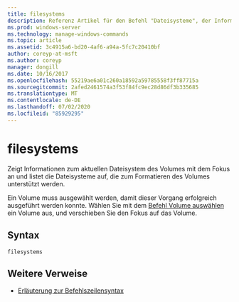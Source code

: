 ```yaml
---
title: filesystems
description: Referenz Artikel für den Befehl "Dateisysteme", der Informationen zum aktuellen Dateisystem des Volumes mit dem Fokus anzeigt und die Dateisysteme auflistet, die für die Formatierung des Volumes unterstützt werden.
ms.prod: windows-server
ms.technology: manage-windows-commands
ms.topic: article
ms.assetid: 3c4915a6-bd20-4af6-a94a-5fc7c20410bf
author: coreyp-at-msft
ms.author: coreyp
manager: dongill
ms.date: 10/16/2017
ms.openlocfilehash: 55219ae6a01c260a18592a59785558f3ff87715a
ms.sourcegitcommit: 2afed2461574a3f53f84fc9ec28d86df3b335685
ms.translationtype: MT
ms.contentlocale: de-DE
ms.lasthandoff: 07/02/2020
ms.locfileid: "85929295"
---
```

# <a name="filesystems"></a>filesystems

Zeigt Informationen zum aktuellen Dateisystem des Volumes mit dem Fokus an und listet die Dateisysteme auf, die zum Formatieren des Volumes unterstützt werden.

Ein Volume muss ausgewählt werden, damit dieser Vorgang erfolgreich ausgeführt werden konnte. Wählen Sie mit dem [Befehl Volume auswählen](select-volume.md) ein Volume aus, und verschieben Sie den Fokus auf das Volume.

## <a name="syntax"></a>Syntax

```
filesystems
```

## <a name="additional-references"></a>Weitere Verweise

- [Erläuterung zur Befehlszeilensyntax](command-line-syntax-key.md)

